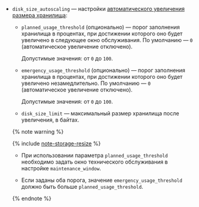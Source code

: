 * `disk_size_autoscaling` — настройки [автоматического увеличения размера хранилища](../../../managed-mysql/concepts/storage.md#disk-size-autoscaling):
         
  * `planned_usage_threshold` (опционально) — порог заполнения хранилища в процентах, при достижении которого оно будет увеличено в следующее окно обслуживания. По умолчанию — `0` (автоматическое увеличение отключено).
           
    Допустимые значения: от `0` до `100`.

  * `emergency_usage_threshold` (опционально) — порог заполнения хранилища в процентах, при достижении которого оно будет увеличено незамедлительно. По умолчанию — `0` (автоматическое увеличение отключено).
           
    Допустимые значения: от `0` до `100`.

  * `disk_size_limit` — максимальный размер хранилища после увеличения, в байтах. 

  {% note warning %}
  
  {% include [note-storage-resize](note-storage-resize.md) %}
  * При использовании параметра `planned_usage_threshold` необходимо задать окно технического обслуживания в настройке `maintenance_window`.
        
  * Если заданы оба порога, значение `emergency_usage_threshold` должно быть больше `planned_usage_threshold`.

  {% endnote %}